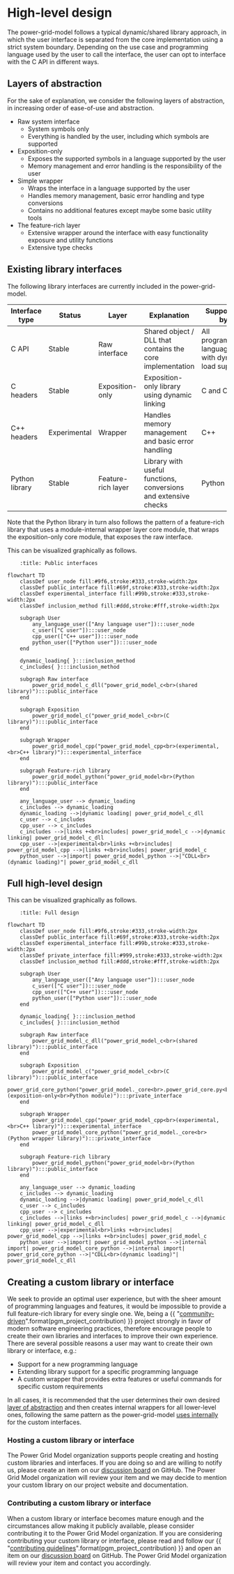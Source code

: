 <!--
SPDX-FileCopyrightText: Contributors to the Power Grid Model project <powergridmodel@lfenergy.org>

SPDX-License-Identifier: MPL-2.0
-->

# High-level design

The power-grid-model follows a typical dynamic/shared library approach, in which the user
interface is separated from the core implementation using a strict system boundary. Depending
on the use case and programming language used by the user to call the interface, the user can
opt to interface with the C API in different ways.

## Layers of abstraction

For the sake of explanation, we consider the
following layers of abstraction, in increasing order of ease-of-use and abstraction.

* Raw system interface
  * System symbols only
  * Everything is handled by the user, including which symbols are supported
* Exposition-only
  * Exposes the supported symbols in a language supported by the user
  * Memory management and error handling is the responsibility of the user
* Simple wrapper
  * Wraps the interface in a language supported by the user
  * Handles memory management, basic error handling and type conversions
  * Contains no additional features except maybe some basic utility tools
* The feature-rich layer
  * Extensive wrapper around the interface with easy functionality exposure and utility functions
  * Extensive type checks

## Existing library interfaces

The following library interfaces are currently included in the power-grid-model.

| Interface type | Status       | Layer              | Explanation                                                     | Supported by                                        |
| -------------- | ------------ | ------------------ | --------------------------------------------------------------- | --------------------------------------------------- |
| C API          | Stable       | Raw interface      | Shared object / DLL that contains the core implementation       | All programming languages with dynamic load support |
| C headers      | Stable       | Exposition-only    | Exposition-only library using dynamic linking                   | C and C++                                           |
| C++ headers    | Experimental | Wrapper            | Handles memory management and basic error handling              | C++                                                 |
| Python library | Stable       | Feature-rich layer | Library with useful functions, conversions and extensive checks | Python                                              |

Note that the Python library in turn also follows the pattern of a feature-rich library that uses a
module-internal wrapper layer core module, that wraps the exposition-only core module, that exposes
the raw interface.

This can be visualized graphically as follows.

```{mermaid}
    :title: Public interfaces

flowchart TD
    classDef user_node fill:#9f6,stroke:#333,stroke-width:2px
    classDef public_interface fill:#69f,stroke:#333,stroke-width:2px
    classDef experimental_interface fill:#99b,stroke:#333,stroke-width:2px
    classDef inclusion_method fill:#ddd,stroke:#fff,stroke-width:2px

    subgraph User
        any_language_user(["Any language user"]):::user_node
        c_user(["C user"]):::user_node
        cpp_user(["C++ user"]):::user_node
        python_user(["Python user"]):::user_node
    end

    dynamic_loading{ }:::inclusion_method
    c_includes{ }:::inclusion_method

    subgraph Raw interface
        power_grid_model_c_dll("power_grid_model_c<br>(shared library)"):::public_interface
    end

    subgraph Exposition
        power_grid_model_c("power_grid_model_c<br>(C library)"):::public_interface
    end

    subgraph Wrapper
        power_grid_model_cpp("power_grid_model_cpp<br>(experimental,<br>C++ library)"):::experimental_interface
    end

    subgraph Feature-rich library
        power_grid_model_python("power_grid_model<br>(Python library)"):::public_interface
    end

    any_language_user --> dynamic_loading
    c_includes --> dynamic_loading
    dynamic_loading -->|dynamic loading| power_grid_model_c_dll
    c_user --> c_includes
    cpp_user --> c_includes
    c_includes -->|links +<br>includes| power_grid_model_c -->|dynamic linking| power_grid_model_c_dll
    cpp_user -->|experimental<br>links +<br>includes| power_grid_model_cpp -->|links +<br>includes| power_grid_model_c
    python_user -->|import| power_grid_model_python -->|"CDLL<br>(dynamic loading)"| power_grid_model_c_dll
```

## Full high-level design

This can be visualized graphically as follows.

```{mermaid}
    :title: Full design

flowchart TD
    classDef user_node fill:#9f6,stroke:#333,stroke-width:2px
    classDef public_interface fill:#69f,stroke:#333,stroke-width:2px
    classDef experimental_interface fill:#99b,stroke:#333,stroke-width:2px
    classDef private_interface fill:#999,stroke:#333,stroke-width:2px
    classDef inclusion_method fill:#ddd,stroke:#fff,stroke-width:2px

    subgraph User
        any_language_user(["Any language user"]):::user_node
        c_user(["C user"]):::user_node
        cpp_user(["C++ user"]):::user_node
        python_user(["Python user"]):::user_node
    end

    dynamic_loading{ }:::inclusion_method
    c_includes{ }:::inclusion_method

    subgraph Raw interface
        power_grid_model_c_dll("power_grid_model_c<br>(shared library)"):::public_interface
    end

    subgraph Exposition
        power_grid_model_c("power_grid_model_c<br>(C library)"):::public_interface
        power_grid_core_python("power_grid_model._core<br>.power_grid_core.py<br>(exposition-only<br>Python module)"):::private_interface
    end

    subgraph Wrapper
        power_grid_model_cpp("power_grid_model_cpp<br>(experimental,<br>C++ library)"):::experimental_interface
        power_grid_model_core_python("power_grid_model._core<br>(Python wrapper library)"):::private_interface
    end

    subgraph Feature-rich library
        power_grid_model_python("power_grid_model<br>(Python library)"):::public_interface
    end

    any_language_user --> dynamic_loading
    c_includes --> dynamic_loading
    dynamic_loading -->|dynamic loading| power_grid_model_c_dll
    c_user --> c_includes
    cpp_user --> c_includes
    c_includes -->|links +<br>includes| power_grid_model_c -->|dynamic linking| power_grid_model_c_dll
    cpp_user -->|experimental<br>links +<br>includes| power_grid_model_cpp -->|links +<br>includes| power_grid_model_c
    python_user -->|import| power_grid_model_python -->|internal import| power_grid_model_core_python -->|internal import| power_grid_core_python -->|"CDLL<br>(dynamic loading)"| power_grid_model_c_dll
```

## Creating a custom library or interface

We seek to provide an optimal user experience, but with the sheer amount of programming languages and
features, it would be impossible to provide a full feature-rich library for every single one. We,
being a {{ "[community-driven]({}/GOVERNANCE.md)".format(pgm_project_contribution) }} project strongly in
favor of modern software engineering practices, therefore encourage people to create their own
libraries and interfaces to improve their own experience. There are several possible reasons a user
may want to create their own library or interface, e.g.:

* Support for a new programming language
* Extending library support for a specific programming language
* A custom wrapper that provides extra features or useful commands for specific custom requirements

In all cases, it is recommended that the user determines their own desired
[layer of abstraction](#layers-of-abstraction) and then creates internal wrappers for all
lower-level ones, following the same pattern as the power-grid-model
[uses internally](#full-high-level-design) for the custom interfaces.

### Hosting a custom library or interface

The Power Grid Model organization supports people creating and hosting custom libraries and
interfaces. If you are doing so and are willing to notify us, please create an item on our
[discussion board](https://github.com/orgs/PowerGridModel/discussions) on GitHub. The Power Grid
Model organization will review your item and we may decide to mention your custom library on our
project website and documentation.

### Contributing a custom library or interface

When a custom library or interface becomes mature enough and the circumstances allow making it
publicly available, please consider contributing it to the Power Grid Model organization. If you are
considering contributing your custom library or interface, please read and follow our
{{ "[contributing guidelines]({}/CONTRIBUTING.md)".format(pgm_project_contribution) }} and open an
item on our [discussion board](https://github.com/orgs/PowerGridModel/discussions) on GitHub. The
Power Grid Model organization will review your item and contact you accordingly.
